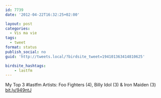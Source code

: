 ```yaml
---
id: 7739
date: '2012-04-22T16:32:25+02:00'

layout: post
categories:
  - Vis ma vie
tags:
  - tweet
format: status
publish_social: no
guid: 'http://tweets.local/?birdsite_tweet=194101363414810625'

birdsite_hashtags:
    - lastfm
---
```


My Top 3 #lastfm Artists: Foo Fighters (4), Billy Idol (3) &amp; Iron Maiden (3) [bit.ly/949ntJ](http://bit.ly/949ntJ)